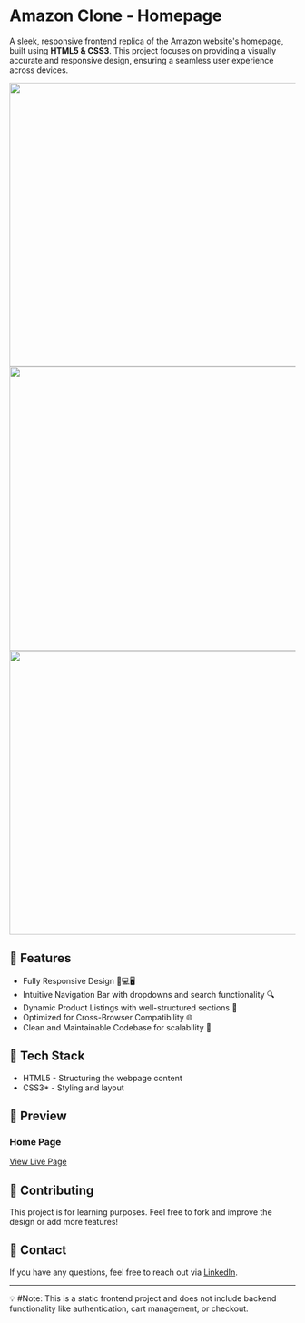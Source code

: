 # Amazon Clone - Homepage

A sleek, responsive frontend replica of the Amazon website's homepage, built using **HTML5 & CSS3**. This project focuses on providing a visually accurate and responsive design, ensuring a seamless user experience across devices.

<img src="https://github.com/SarangPatil9700/Amazon_Clone_Website/blob/main/screenshots/Screenshot%20(33).png" height="500" width="1500">
<img src="https://github.com/SarangPatil9700/Amazon_Clone_Website/blob/main/screenshots/Screenshot%20(34).png" height="500" width="1500">
<img src="https://github.com/SarangPatil9700/Amazon_Clone_Website/blob/main/screenshots/Screenshot%20(35).png" height="500" width="1500">

## 🚀 Features
- Fully Responsive Design 📱💻🖥️
- Intuitive Navigation Bar with dropdowns and search functionality 🔍
- Dynamic Product Listings with well-structured sections 🛒
- Optimized for Cross-Browser Compatibility 🌐
- Clean and Maintainable Codebase for scalability 📄

## 📌 Tech Stack
- HTML5 - Structuring the webpage content
- CSS3* - Styling and layout

## 🎨 Preview
### Home Page
[View Live Page](https://sarangpatil9700.github.io/Amazon_Clone_Website/)

## 📢 Contributing
This project is for learning purposes. Feel free to fork and improve the design or add more features!

## 📧 Contact
If you have any questions, feel free to reach out via [LinkedIn](https://www.linkedin.com/in/sarang-patil-664710223/).

---
💡 #Note: This is a static frontend project and does not include backend functionality like authentication, cart management, or checkout.

